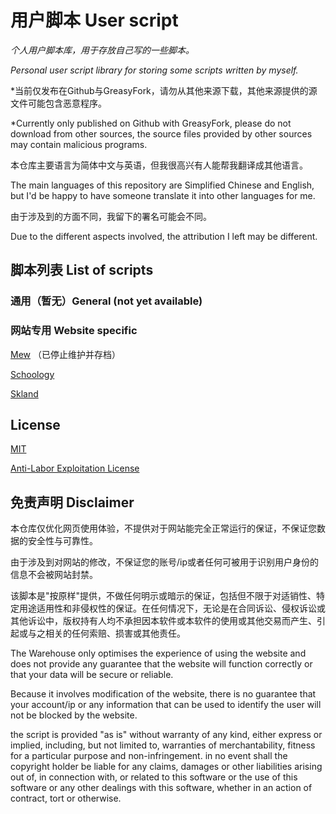 # 用户脚本 User script

*个人用户脚本库，用于存放自己写的一些脚本。*

*Personal user script library for storing some scripts written by myself.*

*当前仅发布在Github与GreasyFork，请勿从其他来源下载，其他来源提供的源文件可能包含恶意程序。

*Currently only published on Github with GreasyFork, please do not download from other sources, the source files provided by other sources may contain malicious programs.

本仓库主要语言为简体中文与英语，但我很高兴有人能帮我翻译成其他语言。

The main languages of this repository are Simplified Chinese and English, but I'd be happy to have someone translate it into other languages for me.

由于涉及到的方面不同，我留下的署名可能会不同。

Due to the different aspects involved, the attribution I left may be different.

## 脚本列表 List of scripts

### 通用（暂无）General (not yet available)

### 网站专用 Website specific

[Mew](/website/mew/README.md) （已停止维护并存档）

[Schoology](/website/schoology/README.md)

[Skland](/website/skland/README.md)

## License

[MIT](/LICENSE)

[Anti-Labor Exploitation License](/Additional_LICENSE_CN)

## 免责声明 Disclaimer

本仓库仅优化网页使用体验，不提供对于网站能完全正常运行的保证，不保证您数据的安全性与可靠性。

由于涉及到对网站的修改，不保证您的账号/ip或者任何可被用于识别用户身份的信息不会被网站封禁。

该脚本是"按原样"提供，不做任何明示或暗示的保证，包括但不限于对适销性、特定用途适用性和非侵权性的保证。在任何情况下，无论是在合同诉讼、侵权诉讼或其他诉讼中，版权持有人均不承担因本软件或本软件的使用或其他交易而产生、引起或与之相关的任何索赔、损害或其他责任。

The Warehouse only optimises the experience of using the website and does not provide any guarantee that the website will function correctly or that your data will be secure or reliable.

Because it involves modification of the website, there is no guarantee that your account/ip or any information that can be used to identify the user will not be blocked by the website.

the script is provided "as is" without warranty of any kind, either express or implied, including, but not limited to, warranties of merchantability, fitness for a particular purpose and non-infringement. in no event shall the copyright holder be liable for any claims, damages or other liabilities arising out of, in connection with, or related to this software or the use of this software or any other dealings with this software, whether in an action of contract, tort or otherwise.
